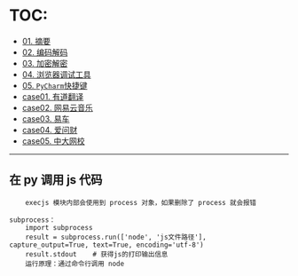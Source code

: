 # TOC:

- [01. 摘要](./01.摘要)
- [02. 编码解码](./02.编码解码)
- [03. 加密解密](./03.加密解密)
- [04. 浏览器调试工具](./04.浏览器调试工具)
- [05. `PyCharm`快捷键](./05.PyCharm快捷键)
- [case01. 有道翻译](./case01.有道翻译)
- [case02. 网易云音乐](./case02.网易云音乐)
- [case03. 易车](./case03.易车)
- [case04. 爱问财](./case04.爱问财)
- [case05. 中大网校](./case05.中大网校)

- - -


## 在 py 调用 js 代码
        execjs 模块内部会使用到 process 对象，如果删除了 process 就会报错

    subprocess：
        import subprocess
        result = subprocess.run(['node', 'js文件路径'], capture_output=True, text=True, encoding='utf-8')
        result.stdout    # 获得js的打印输出信息
        运行原理：通过命令行调用 node
